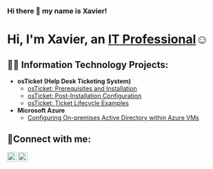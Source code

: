 ### Hi there 👋 my name is Xavier!

<h1>Hi, I'm Xavier, an <a href="https://linkedin.com/in/XPorter">IT Professional</a>☺</h1>

<h2>👨‍💻 Information Technology Projects:</h2>

- <b>osTicket (Help Desk Ticketing System)</b>
  - [osTicket: Prerequisites and Installation](https://github.com/XavierPorter/osticket-prereqs)
  - [osTicket: Post-Installation Configuration](https://github.com/XavierPorter/post-install-config)
  - [osTicket: Ticket Lifecycle Examples](https://github.com/XavierPorter/ticket-lifecycle)
- <b>Microsoft Azure</b>
  - [Configuring On-premises Active Directory within Azure VMs](https://github.com/XavierPorter/configure-ad)

<h2>🤳Connect with me:</h2>


[<img align="left" alt="Josh | LinkedIn" width="22px" src="https://cdn.jsdelivr.net/npm/simple-icons@v3/icons/linkedin.svg" />][linkedin]
[<img align="left" alt="Josh | Instagram" width="22px" src="https://cdn.jsdelivr.net/npm/simple-icons@v3/icons/instagram.svg" />][instagram]

[instagram]: https://www.instagram.com/notxae/
[linkedin]: https://linkedin.com/in/XPorter
